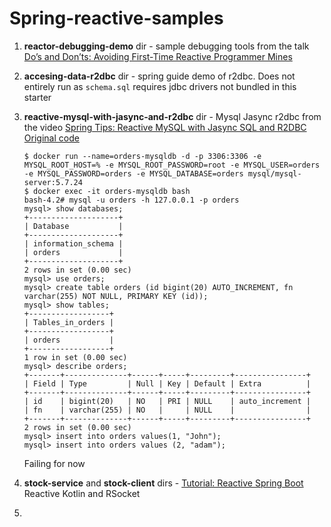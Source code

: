 # Spring-reactive-samples

1. **reactor-debugging-demo** dir - sample debugging tools from the talk [Do’s and Don’ts: Avoiding First-Time Reactive Programmer Mines](https://www.youtube.com/watch?v=0rnMIueRKNU)

2. **accesing-data-r2dbc** dir - spring guide demo of r2dbc. Does not entirely run as `schema.sql` requires jdbc drivers not bundled in this starter

3. **reactive-mysql-with-jasync-and-r2dbc** dir - Mysql Jasync r2dbc from the video [Spring Tips: Reactive MySQL with Jasync SQL and R2DBC](https://www.youtube.com/watch?v=DvO4zLVDkMs) [Original code](https://github.com/joshlong/reactive-mysql-with-jasync-and-r2dbc)

   ```
   $ docker run --name=orders-mysqldb -d -p 3306:3306 -e MYSQL_ROOT_HOST=% -e MYSQL_ROOT_PASSWORD=root -e MYSQL_USER=orders -e MYSQL_PASSWORD=orders -e MYSQL_DATABASE=orders mysql/mysql-server:5.7.24
   $ docker exec -it orders-mysqldb bash
   bash-4.2# mysql -u orders -h 127.0.0.1 -p orders
   mysql> show databases;
   +--------------------+
   | Database           |
   +--------------------+
   | information_schema |
   | orders             |
   +--------------------+
   2 rows in set (0.00 sec)
   mysql> use orders;
   mysql> create table orders (id bigint(20) AUTO_INCREMENT, fn varchar(255) NOT NULL, PRIMARY KEY (id));
   mysql> show tables;
   +------------------+
   | Tables_in_orders |
   +------------------+
   | orders           |
   +------------------+
   1 row in set (0.00 sec)
   mysql> describe orders;
   +-------+--------------+------+-----+---------+----------------+
   | Field | Type         | Null | Key | Default | Extra          |
   +-------+--------------+------+-----+---------+----------------+
   | id    | bigint(20)   | NO   | PRI | NULL    | auto_increment |
   | fn    | varchar(255) | NO   |     | NULL    |                |
   +-------+--------------+------+-----+---------+----------------+
   2 rows in set (0.00 sec)
   mysql> insert into orders values(1, "John");
   mysql> insert into orders values (2, "adam");
   ```

   Failing for now

4. **stock-service** and **stock-client** dirs - [Tutorial: Reactive Spring Boot](https://www.youtube.com/watch?v=229gPlcc5d8) Reactive Kotlin and RSocket

5. 

